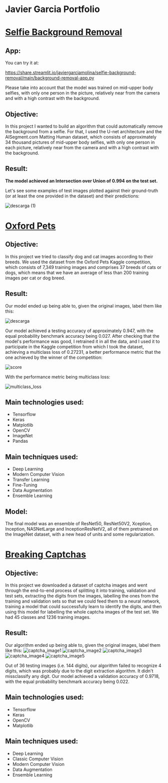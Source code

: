 # Javier Garcia Portfolio

# [Selfie Background Removal](https://github.com/javiergarciamolina/selfie-background-removal)

## App:

You can try it at:

https://share.streamlit.io/javiergarciamolina/selfie-background-removal/main/background-removal-app.py

Please take into account that the model was trained on mid-upper body selfies, with only one person in the picture, relatively near from the camera and with a high contrast with the background.

## Objective:

In this project I wanted to build an algorithm that could automatically remove the background from a selfie. For that, I used the U-net architecture and the AISegment.com Matting Human dataset, which consists of approximately 34 thousand pictures of mid-upper body selfies, with only one person in each picture, relatively near from the camera and with a high contrast with the background.

## Result:

**The model achieved an Intersection over Union of 0.994 on the test set.**

Let's see some examples of test images plotted against their ground-truth (or at least the one provided in the dataset) and their predictions:

![descarga (1)](https://user-images.githubusercontent.com/70718425/105999038-857b6f80-60ad-11eb-9bb1-f5fdf189d9bc.png)



# [Oxford Pets](https://github.com/javiergarciamolina/oxford-pets)

## Objective:

In this project we tried to classify dog and cat images according to their breeds. We used the dataset from the Oxford Pets Kaggle competition, which consists of 7,349 training images and comprises 37 breeds of cats or dogs, which means that we have an average of less than 200 training images per cat or dog breed.

## Result:

 Our model ended up being able to, given the original images, label them like this: 
 
 ![descarga](https://user-images.githubusercontent.com/70718425/104301888-70f18180-54c8-11eb-9613-4f748065a9bf.png)

Our model achieved a testing accuracy of approximately 0.947, with the equal probability benchmark accuracy being 0.027.
After checking that the model's performance was good, I retrained it in all the data, and I used it to participate in the Kaggle competition from which I took the dataset, achieving a multiclass loss of 0.27231, a better performance metric that the one achieved by the winner of the competition:

![score](https://user-images.githubusercontent.com/70718425/104302219-d6457280-54c8-11eb-8def-30a676c9f9d4.png)

With the performance metric being multiclass loss:

![multiclass_loss](https://user-images.githubusercontent.com/70718425/104302308-e6f5e880-54c8-11eb-9698-417223499f9e.png)

## Main technologies used:

* Tensorflow
* Keras
* Matplotlib
* OpenCV
* ImageNet
* Pandas

## Main techniques used:

* Deep Learning
* Modern Computer Vision
* Transfer Learning
* Fine-Tuning 
* Data Augmentation
* Ensemble Learning

## Model:

The final model was an ensemble of ResNet50, ResNet50V2, Xception, Inception, NASNetLarge and InceptionResNetV2, all of them pretrained on the ImageNet dataset, with a new head of units and some regularization.

# [Breaking Captchas](https://github.com/javiergarciamolina/breaking-captchas)

## Objective:
In this project we downloaded a dataset of captcha images and went through the end-to-end process of splitting it into training, validation and test sets, extracting the digits from the images, labelling the ones from the training and validation sets so that we could feed them to a neural network, training a model that could successfully learn to identify the digits, and then using this model for labelling the whole captcha images of the test set. We had 45 classes and 1236 training images.

## Result:
Our algorithm ended up being able to, given the original images, label them like this:
![captcha_image1](https://user-images.githubusercontent.com/70718425/104241021-4f0ee500-545d-11eb-8a14-bcd5dd128762.png)
![captcha_image2](https://user-images.githubusercontent.com/70718425/104241064-5cc46a80-545d-11eb-9b2c-aef2a6ab581c.png)
![captcha_image3](https://user-images.githubusercontent.com/70718425/104241067-5e8e2e00-545d-11eb-8b15-1a65c996b2de.png)
![captcha_image4](https://user-images.githubusercontent.com/70718425/104241071-6057f180-545d-11eb-9cbf-dace772dec32.png)
![captcha_image5](https://user-images.githubusercontent.com/70718425/104241077-62ba4b80-545d-11eb-9c28-9d09d27b464e.png)


Out of 36 testing images (i.e. 144 digits), our algorithm failed to recognize 4 digits, which was probably due to the digit extraction algorithm. It didn't missclassify any digit. Our model achieved a validation accuracy of 0.9718, with the equal probability benchmark accuracy being 0.022.

## Main technologies used:

* Tensorflow
* Keras
* OpenCV
* Matplotlib

## Main techniques used:

* Deep Learning
* Classic Computer Vision
* Modern Computer Vision
* Data Augmentation
* Ensemble Learning



